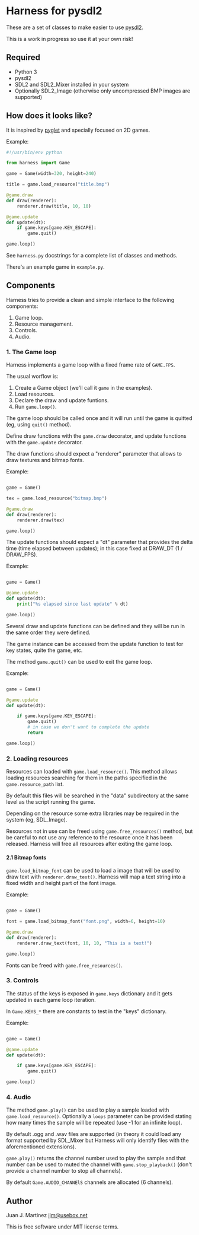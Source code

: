 # Harness for pysdl2

These are a set of classes to make easier to use [pysdl2](https://pysdl2.readthedocs.org).

This is a work in progress so use it at your own risk!


## Required

 - Python 3
 - pysdl2
 - SDL2 and SDL2\_Mixer installed in your system
 - Optionally SDL2\_Image (otherwise only uncompressed BMP images are supported)


## How does it looks like?

It is inspired by [pyglet](http://www.pyglet.org/) and specially focused
on 2D games.

Example:

```python
#!/usr/bin/env python

from harness import Game

game = Game(width=320, height=240)

title = game.load_resource("title.bmp")

@game.draw
def draw(renderer):
	renderer.draw(title, 10, 10)

@game.update
def update(dt):
	if game.keys[game.KEY_ESCAPE]:
		game.quit()

game.loop()
```

See `harness.py` docstrings for a complete list of classes and methods.

There's an example game in `example.py`.

## Components

Harness tries to provide a clean and simple interface to the following
components:

 1. Game loop.
 2. Resource management.
 3. Controls.
 4. Audio.

### 1. The Game loop

Harness implements a game loop with a fixed frame rate of `GAME.FPS`.

The usual worflow is:

 1. Create a Game object (we'll call it `game` in the examples).
 2. Load resources.
 3. Declare the draw and update funtions.
 3. Run `game.loop()`.

The game loop should be called once  and it will run until the game is quitted
(eg, using `quit()` method).

Define draw functions with the `game.draw` decorator, and update
functions with the `game.update` decorator.

The draw functions should expect a "renderer" parameter that allows to draw
textures and bitmap fonts.

Example:

```python

game = Game()

tex = game.load_resource("bitmap.bmp")

@game.draw
def draw(renderer):
    renderer.draw(tex)

game.loop()
```

The update functions should expect a "dt" parameter that provides the delta
time (time elapsed between updates); in this case fixed at DRAW\_DT (1 /
DRAW\_FPS).

Example:

```python

game = Game()

@game.update
def update(dt):
    print("%s elapsed since last update" % dt)

game.loop()
```

Several draw and update functions can be defined and they will be run in the
same order they were defined.

The game instance can be accessed from the update function to test for key
states, quite the game, etc.

The method `game.quit()` can be used to exit the game loop.

Example:
```python

game = Game()

@game.update
def update(dt):

    if game.keys[game.KEY_ESCAPE]:
        game.quit()
        # in case we don't want to complete the update
        return

game.loop()
```

### 2. Loading resources

Resources can loaded with `game.load_resource()`. This method allows loading
resources searching for them in the paths specified in the
`game.resource_path` list.

By default this files will be searched in the "data" subdirectory at the same
level as the script running the game.

Depending on the resource some extra libraries may be required in the system
(eg, SDL\_Image).

Resources not in use can be freed using `game.free_resources()` method, but
be careful to not use any reference to the resource once it has been released.
Harness will free all resources after exiting the game loop.

#### 2.1 Bitmap fonts

`game.load_bitmap_font` can be used to load a image that will be used to draw
text with `renderer.draw_text()`. Harness will map a text string into a fixed
width and height part of the font image.

Example:
```python

game = Game()

font = game.load_bitmap_font("font.png", width=6, height=10)

@game.draw
def draw(renderer):
    renderer.draw_text(font, 10, 10, "This is a text!")

game.loop()
```

Fonts can be freed with `game.free_resources()`.

### 3. Controls

The status of the keys is exposed in `game.keys` dictionary and it
gets updated in each game loop iteration.

In `Game.KEYS_*` there are constants to test in the "keys" dictionary.

Example:
```python

game = Game()

@game.update
def update(dt):

    if game.keys[game.KEY_ESCAPE]:
        game.quit()

game.loop()
```

### 4. Audio

The method `game.play()` can be used to play a sample loaded with
`game.load_resource()`. Optionally a `loops` parameter can be provided stating
how many times the sample will be repeated (use -1 for an infinite loop).

By default .ogg and .wav files are supported (in theory it could load any
format supported by SDL\_Mixer but Harness will only identify files with the
aforementioned extensions).

`game.play()` returns the channel number used to play the sample and that
number can be used to muted the channel with `game.stop_playback()` (don't
provide a channel number to stop all channels).

By default `Game.AUDIO_CHANNElS` channels are allocated (6 channels).

## Author

Juan J. Martinez <jjm@usebox.net>

This is free software under MIT license terms.


